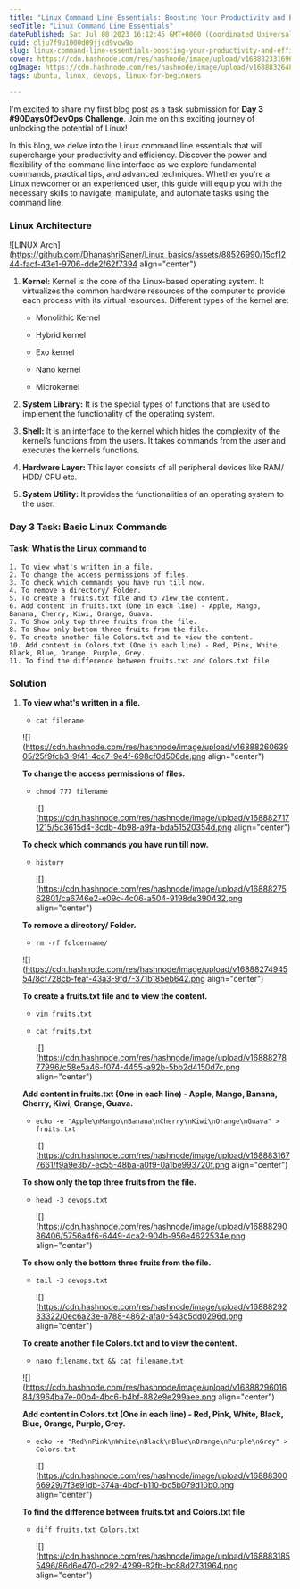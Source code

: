 ```yaml
---
title: "Linux Command Line Essentials: Boosting Your Productivity and Efficiency"
seoTitle: "Linux Command Line Essentials"
datePublished: Sat Jul 08 2023 16:12:45 GMT+0000 (Coordinated Universal Time)
cuid: clju7f9u1000d09jjcd9vcw9o
slug: linux-command-line-essentials-boosting-your-productivity-and-efficiency
cover: https://cdn.hashnode.com/res/hashnode/image/upload/v1688823316967/9aff46eb-a354-4153-9c3a-abbac9ce52a4.jpeg
ogImage: https://cdn.hashnode.com/res/hashnode/image/upload/v1688832648479/48b13b4f-967f-468d-93e3-19e21a1ece85.jpeg
tags: ubuntu, linux, devops, linux-for-beginners

---
```


I'm excited to share my first blog post as a task submission for **Day 3 #90DaysOfDevOps Challenge**. Join me on this exciting journey of unlocking the potential of Linux!

In this blog, we delve into the Linux command line essentials that will supercharge your productivity and efficiency. Discover the power and flexibility of the command line interface as we explore fundamental commands, practical tips, and advanced techniques. Whether you're a Linux newcomer or an experienced user, this guide will equip you with the necessary skills to navigate, manipulate, and automate tasks using the command line.

### **Linux Architecture**

![LINUX Arch](https://github.com/DhanashriSaner/Linux_basics/assets/88526990/15cf1244-facf-43e1-9706-dde2f62f7394 align="center")

1. **Kernel:** Kernel is the core of the Linux-based operating system. It virtualizes the common hardware resources of the computer to provide each process with its virtual resources. Different types of the kernel are:
    
    * Monolithic Kernel
        
    * Hybrid kernel
        
    * Exo kernel
        
    * Nano kernel
        
    * Microkernel
        
2. **System Library:** It is the special types of functions that are used to implement the functionality of the operating system.
    
3. **Shell:** It is an interface to the kernel which hides the complexity of the kernel’s functions from the users. It takes commands from the user and executes the kernel’s functions.
    
4. **Hardware Layer:** This layer consists of all peripheral devices like RAM/ HDD/ CPU etc.
    
5. **System Utility:** It provides the functionalities of an operating system to the user.
    

### Day 3 Task: Basic Linux Commands

#### Task: What is the Linux command to

```plaintext
1. To view what's written in a file.
2. To change the access permissions of files.
3. To check which commands you have run till now.
4. To remove a directory/ Folder.
5. To create a fruits.txt file and to view the content.
6. Add content in fruits.txt (One in each line) - Apple, Mango, Banana, Cherry, Kiwi, Orange, Guava.
7. To Show only top three fruits from the file.
8. To Show only bottom three fruits from the file.
9. To create another file Colors.txt and to view the content.
10. Add content in Colors.txt (One in each line) - Red, Pink, White, Black, Blue, Orange, Purple, Grey.
11. To find the difference between fruits.txt and Colors.txt file.
```

### **Solution**

1. **To view what's written in a file.**
    
    * `cat filename`
        
    
    ![](https://cdn.hashnode.com/res/hashnode/image/upload/v1688826063905/25f9fcb3-9f41-4cc7-9e4f-698cf0d506de.png align="center")
    
    **To change the access permissions of files.**
    
    * `chmod 777 filename`
        
        ![](https://cdn.hashnode.com/res/hashnode/image/upload/v1688827171215/5c3615d4-3cdb-4b98-a9fa-bda51520354d.png align="center")
        
    
    **To check which commands you have run till now.**
    
    * `history`
        
        ![](https://cdn.hashnode.com/res/hashnode/image/upload/v1688827562801/ca6746e2-e09c-4c06-a504-9198de390432.png align="center")
        
    
    **To remove a directory/ Folder.**
    
    * `rm -rf foldername/`
        
    
    ![](https://cdn.hashnode.com/res/hashnode/image/upload/v1688827494554/8cf728cb-feaf-43a3-9fd7-371b185eb642.png align="center")
    
    **To create a fruits.txt file and to view the content.**
    
    * `vim fruits.txt`
        
    * `cat fruits.txt`
        
        ![](https://cdn.hashnode.com/res/hashnode/image/upload/v1688827877996/c58e5a46-f074-4455-a92b-5bb2d4150d7c.png align="center")
        
    
    **Add content in fruits.txt (One in each line) - Apple, Mango, Banana, Cherry, Kiwi, Orange, Guava.**
    
    * `echo -e "Apple\nMango\nBanana\nCherry\nKiwi\nOrange\nGuava" > fruits.txt`
        
        ![](https://cdn.hashnode.com/res/hashnode/image/upload/v1688831677661/f9a9e3b7-ec55-48ba-a0f9-0a1be993720f.png align="center")
        
    
    **To show only the top three fruits from the file.**
    
    * `head -3 devops.txt`
        
        ![](https://cdn.hashnode.com/res/hashnode/image/upload/v1688829086406/5756a4f6-6449-4ca2-904b-956e4622534e.png align="center")
        
    
    **To show only the bottom three fruits from the file.**
    
    * `tail -3 devops.txt`
        
        ![](https://cdn.hashnode.com/res/hashnode/image/upload/v1688829233322/0ec6a23e-a788-4862-afa0-543c5dd0296d.png align="center")
        
    
    **To create another file Colors.txt and to view the content.**
    
    * `nano filename.txt && cat filename.txt`
        
    
    ![](https://cdn.hashnode.com/res/hashnode/image/upload/v1688829601684/3964ba7e-00b4-4bc6-b4bf-882e9e299aee.png align="center")
    
    **Add content in Colors.txt (One in each line) - Red, Pink, White, Black, Blue, Orange, Purple, Grey.**
    
    * `echo -e "Red\nPink\nWhite\nBlack\nBlue\nOrange\nPurple\nGrey" > Colors.txt`
        
        ![](https://cdn.hashnode.com/res/hashnode/image/upload/v1688830066929/7f3e91db-374a-4bcf-b110-bc5b079d10b0.png align="center")
        
    
    **To find the difference between fruits.txt and Colors.txt file**
    
    * `diff fruits.txt Colors.txt`
        
        ![](https://cdn.hashnode.com/res/hashnode/image/upload/v1688831855496/86d6e470-c292-4299-82fb-bc88d2731964.png align="center")
